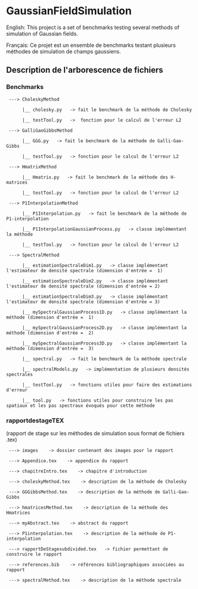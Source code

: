 # GaussianFieldSimulation

English: This project is a set of benchmarks testing several methods of simulation of Gaussian fields.

Français: Ce projet est un ensemble de benchmarks testant plusieurs méthodes de simulation de champs gaussiens.

## Description de l'arborescence de fichiers

### Benchmarks

     ---> CholeskyMethod
     
          |__ cholesky.py   -> fait le benchmark de la méthode de Cholesky
          
          |__ testTool.py   ->  fonction pour le calcul de l'erreur L2
          
     ---> GalliGaoGibbsMethod
     
          |__ GGG.py   -> fait le benchmark de la méthode de Galli-Gao-Gibbs  
          
          |__ testTool.py   -> fonction pour le calcul de l'erreur L2
          
     ---> HmatrixMethod
     
          |__ Hmatrix.py   -> fait le benchmark de la méthode des H-matrices
          
          |__ testTool.py   -> fonction pour le calcul de l'erreur L2
          
     ---> P1InterpolationMethod
     
          |__ P1Interpolation.py   -> fait le benchmark de la méthode de P1-interpolation
          
          |__ P1InterpolationGaussianProcess.py   -> classe implémentant la méthode
          
          |__ testTool.py   -> fonction pour le calcul de l'erreur L2
          
     ---> SpectralMethod
     
          |__ estimationSpectraleDim1.py   -> classe implémentant l'estimateur de densité spectrale (dimension d'entrée =  1)
          
          |__ estimationSpectraleDim2.py   -> classe implémentant l'estimateur de densité spectrale (dimension d'entrée = 2)
          
          |__ estimationSpectraleDim3.py   -> classe implémentant l'estimateur de densité spectrale (dimension d'entrée = 3)
          
          |__ mySpectralGaussianProcess1D.py   -> classe implémentant la méthode (dimension d'entrée =  1)
          
          |__ mySpectralGaussianProcess2D.py   -> classe implémentant la méthode (dimension d'entrée =  2)
          
          |__ mySpectralGaussianProcess3D.py   -> classe implémentant la méthode (dimension d'entrée =  3)
          
          |__ spectral.py   -> fait le benchmark de la méthode spectrale
          
          |__ spectralModels.py   -> implémentation de plusieurs densités spectrales
          
          |__ testTool.py   -> fonctions utiles pour faire des estimations d'erreur
          
          |__ tool.py   -> fonctions utiles pour construire les pas spatiaux et les pas spectraux évoqués pour cette méthode



 ### rapportdestageTEX  
 
 (rapport de stage sur les méthodes de simulation sous format de fichiers .tex)

     ---> images    -> dossier contenant des images pour le rapport

     ---> Appendice.tex    -> appendice du rapport

     ---> chapitreIntro.tex    -> chapitre d'introduction

     ---> choleskyMethod.tex    -> description de la méthode de Cholesky

     ---> GGGibbsMethod.tex    -> description de la méthode de Galli-Gao-Gibbs

     ---> hmatricesMethod.tex    -> description de la méthode des Hmatrices

     ---> myAbstract.tex    -> abstract du rapport

     ---> P1interpolation.tex    -> description de la méthode de P1-interpolation

     ---> rapportDeStagesubdivided.tex   -> fichier permettant de construire le rapport

     ---> references.bib    -> références bibliographiques associées au rapport

     ---> spectralMethod.tex    -> description de la méthode spectrale
     
         
          
          

